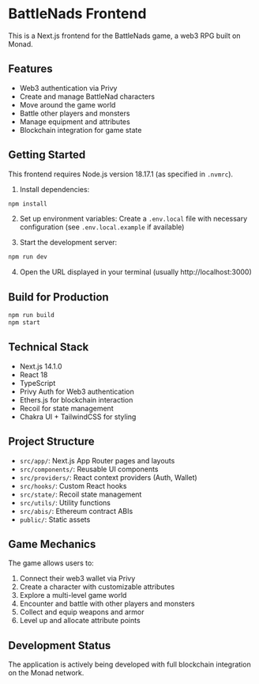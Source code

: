 # BattleNads Frontend

This is a Next.js frontend for the BattleNads game, a web3 RPG built on Monad.

## Features

- Web3 authentication via Privy
- Create and manage BattleNad characters
- Move around the game world
- Battle other players and monsters
- Manage equipment and attributes
- Blockchain integration for game state

## Getting Started

This frontend requires Node.js version 18.17.1 (as specified in `.nvmrc`).

1. Install dependencies:

```bash
npm install
```

2. Set up environment variables:
   Create a `.env.local` file with necessary configuration (see `.env.local.example` if available)

3. Start the development server:

```bash
npm run dev
```

4. Open the URL displayed in your terminal (usually http://localhost:3000)

## Build for Production

```bash
npm run build
npm start
```

## Technical Stack

- Next.js 14.1.0
- React 18
- TypeScript
- Privy Auth for Web3 authentication
- Ethers.js for blockchain interaction
- Recoil for state management
- Chakra UI + TailwindCSS for styling

## Project Structure

- `src/app/`: Next.js App Router pages and layouts
- `src/components/`: Reusable UI components
- `src/providers/`: React context providers (Auth, Wallet)
- `src/hooks/`: Custom React hooks
- `src/state/`: Recoil state management
- `src/utils/`: Utility functions
- `src/abis/`: Ethereum contract ABIs
- `public/`: Static assets

## Game Mechanics

The game allows users to:

1. Connect their web3 wallet via Privy
2. Create a character with customizable attributes
3. Explore a multi-level game world
4. Encounter and battle with other players and monsters
5. Collect and equip weapons and armor
6. Level up and allocate attribute points

## Development Status

The application is actively being developed with full blockchain integration on the Monad network.